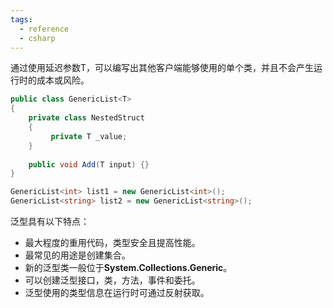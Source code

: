 ```yaml
---
tags:
  - reference
  - csharp
---
```

通过使用延迟参数T，可以编写出其他客户端能够使用的单个类，并且不会产生运行时的成本或风险。

```csharp
public class GenericList<T>
{
	private class NestedStruct
	{
		 private T _value;
	}
 
	public void Add(T input) {}
}

GenericList<int> list1 = new GenericList<int>();
GenericList<string> list2 = new GenericList<string>();
```

泛型具有以下特点：

- 最大程度的重用代码，类型安全且提高性能。
- 最常见的用途是创建集合。
- 新的泛型类一般位于**System.Collections.Generic**。
- 可以创建泛型接口，类，方法，事件和委托。
- 泛型使用的类型信息在运行时可通过反射获取。

